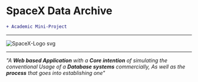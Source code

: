 # SpaceX Data Archive 

```diff
+ Academic Mini-Project
```
***

![SpaceX-Logo svg](https://user-images.githubusercontent.com/45916202/99220154-1c9d8e80-2804-11eb-866a-1ec378d4eab5.png)

*** 

_"A **Web based Application** with a **Core intention** of simulating the conventional Usage of a **Database systems** commercially, As well as the **process** that goes into establishing one"_
